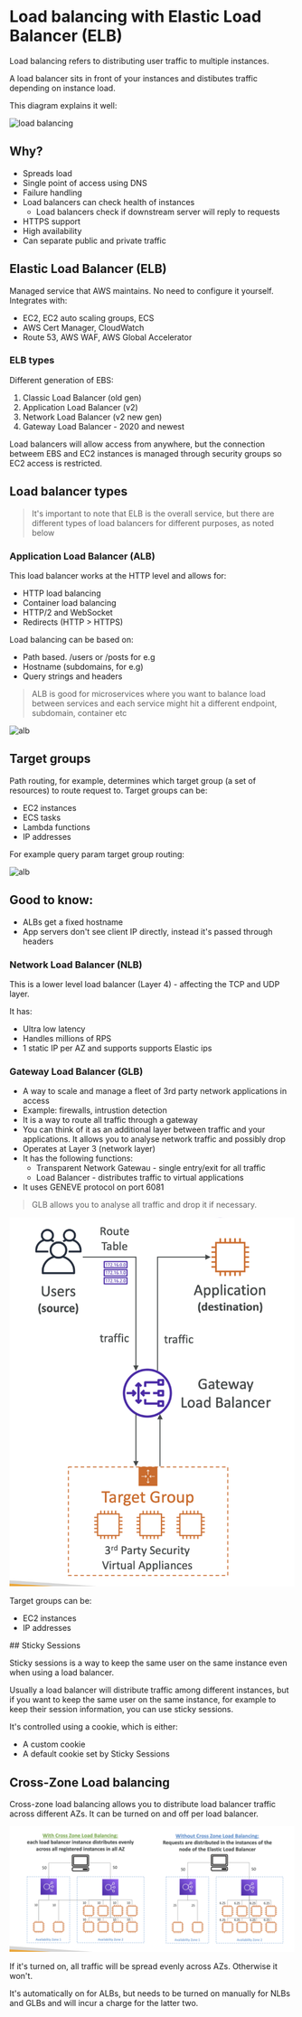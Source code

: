 # Load balancing with Elastic Load Balancer (ELB) 

Load balancing refers to distributing user traffic to multiple instances. 

A load balancer sits in front of your instances and distibutes traffic depending on instance load. 

This diagram explains it well:

![load balancing](/images/load-balancing.png)

## Why?

- Spreads load
- Single point of access using DNS
- Failure handling
- Load balancers can check health of instances
    - Load balancers check if downstream server will reply to requests
- HTTPS support
- High availability
- Can separate public and private traffic

## Elastic Load Balancer (ELB)

Managed service that AWS maintains. No need to configure it yourself. Integrates with:

- EC2, EC2 auto scaling groups, ECS
- AWS Cert Manager, CloudWatch
- Route 53, AWS WAF, AWS Global Accelerator

### ELB types

Different generation of EBS:

1. Classic Load Balancer (old gen)
2. Application Load Balancer (v2)
3. Network Load Balancer (v2 new gen)
4. Gateway Load Balancer - 2020 and newest

Load balancers will allow access from anywhere, but the connection betweem EBS and EC2 instances is managed through security groups so EC2 access is restricted. 

## Load balancer types

> It's important to note that ELB is the overall service, but there are different types of load balancers for different purposes, as noted below 

### Application Load Balancer (ALB)

This load balancer works at the HTTP level and allows for:

- HTTP load balancing
- Container load balancing
- HTTP/2 and WebSocket
- Redirects (HTTP > HTTPS)

Load balancing can be based on:

- Path based. /users or /posts for e.g
- Hostname (subdomains, for e.g)
- Query strings and headers

> ALB is good for microservices where you want to balance load between services and each service might hit a different endpoint, subdomain, container etc

![alb](/images/alb.png)

## Target groups

Path routing, for example, determines which target group (a set of resources) to route request to. Target groups can be:

- EC2 instances
- ECS tasks
- Lambda functions
- IP addresses

For example query param target group routing:

![alb](/images/target-groups.png)

## Good to know:

- ALBs get a fixed hostname
- App servers don't see client IP directly, instead it's passed through headers


### Network Load Balancer (NLB)

This is a lower level load balancer (Layer 4) -  affecting the TCP and UDP layer.

It has:

- Ultra low latency
- Handles millions of RPS
- 1 static IP per AZ and supports supports Elastic ips

### Gateway Load Balancer (GLB)

- A way to scale and manage a fleet of 3rd party network applications in access
- Example: firewalls, intrustion detection
- It is a way to route all traffic through a gateway 
- You can think of it as an additional layer between traffic and your applications. It allows you to analyse network traffic and possibly drop 
- Operates at Layer 3 (network layer)
- It has the following functions:
    - Transparent Network Gatewau - single entry/exit for all traffic
    - Load Balancer - distributes traffic to virtual applications
- It uses GENEVE protocol on port 6081

> GLB allows you to analyse all traffic and drop it if necessary. 

![](assets/glb-2.png)

Target groups can be:

- EC2 instances
- IP addresses

## Sticky Sessions

Sticky sessions is a way to keep the same user on the same instance even when using a load balancer.

Usually a load balancer will distribute traffic among different instances, but if you want to keep the same user on the same instance, for example to keep their session information, you can use sticky sessions.

It's controlled using a cookie, which is either:

- A custom cookie
- A default cookie set by Sticky Sessions

## Cross-Zone Load balancing

Cross-zone load balancing allows you to distribute load balancer traffic across different AZs. It can be turned on and off per load balancer. 

![](assets/czlb.png)

If it's turned on, all traffic will be spread evenly across AZs. Otherwise it won't.

It's automatically on for ALBs, but needs to be turned on manually for NLBs and GLBs and will incur a charge for the latter two. 
